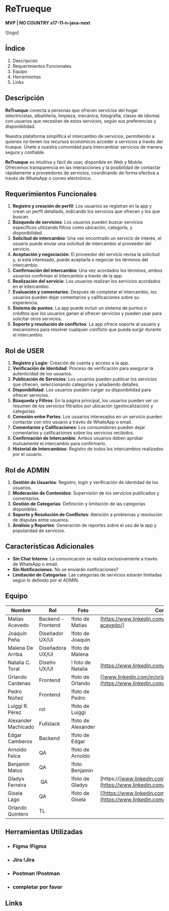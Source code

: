 # **ReTrueque**

**MVP | NO COUNTRY s17-11-n-java-next**

![logo]

## **Índice**

1. Descripción
2. Requerimientos Funcionales
3. Equipo
4. Herramientas
5. Links

## **Descripción**

**ReTrueque** conecta a personas que ofrecen servicios del hogar (electricistas, albañilería, limpieza, mecánica, fotografía, clases de idioma) con usuarios que necesitan de estos servicios, según sus preferencias y disponibilidad.

Nuestra plataforma simplifica el intercambio de servicios, permitiendo a quienes no tienen los recursos económicos acceder a servicios a través del trueque. Únete a nuestra comunidad para intercambiar servicios de manera segura y confiable.

**ReTrueque** es intuitiva y fácil de usar, disponible en Web y Mobile. Ofrecemos transparencia en las interacciones y la posibilidad de contactar rápidamente a proveedores de servicios, coordinando de forma efectiva a través de WhatsApp o correo electrónico.

## **Requerimientos Funcionales**

1. **Registro y creación de perfil**: Los usuarios se registran en la app y crean un perfil detallado, indicando los servicios que ofrecen y los que buscan.
2. **Búsqueda de servicios**: Los usuarios pueden buscar servicios específicos utilizando filtros como ubicación, categoría, y disponibilidad.
3. **Solicitud de intercambio**: Una vez encontrado un servicio de interés, el usuario puede enviar una solicitud de intercambio al proveedor del servicio.
4. **Aceptación y negociación**: El proveedor del servicio revisa la solicitud y, si está interesado, puede aceptarla o negociar los términos del intercambio.
5. **Confirmación del intercambio**: Una vez acordados los términos, ambos usuarios confirman el intercambio a través de la app.
6. **Realización del servicio**: Los usuarios realizan los servicios acordados en el intercambio.
7. **Evaluación y comentarios**: Después de completar el intercambio, los usuarios pueden dejar comentarios y calificaciones sobre su experiencia.
8. **Sistema de puntos**: La app puede incluir un sistema de puntos o créditos que los usuarios ganan al ofrecer servicios y pueden usar para solicitar otros servicios.
9. **Soporte y resolución de conflictos**: La app ofrece soporte al usuario y mecanismos para resolver cualquier conflicto que pueda surgir durante el intercambio.

## **Rol de USER**

1. **Registro y Login**: Creación de cuenta y acceso a la app.
2. **Verificación de Identidad**: Proceso de verificación para asegurar la autenticidad de los usuarios.
3. **Publicación de Servicios**: Los usuarios pueden publicar los servicios que ofrecen, seleccionando categorías y añadiendo detalles.
4. **Disponibilidad**: Los usuarios pueden cargar su disponibilidad para ofrecer servicios. 
5. **Búsqueda y Filtros**: En la página principal, los usuarios pueden ver un resumen de los servicios filtrados por  ubicación (geolocalización) y categorías.
6. **Conexión entre Partes**: Los usuarios interesados en un servicio pueden contactar con otro usuario a través de WhatsApp o email.
7. **Comentarios y Calificaciones**: Los consumidores pueden dejar comentarios y calificaciones sobre los servicios recibidos.
8. **Confirmación de Intercambio**: Ambos usuarios deben aprobar mutuamente el intercambio para confirmarlo.
9. **Historial de Intercambios**: Registro de todos los intercambios realizados por el usuario. 

## **Rol de ADMIN**

1. **Gestión de Usuarios**: Registro, login y verificación de identidad de los usuarios.
2. **Moderación de Contenidos**: Supervisión de los servicios publicados y comentarios.
3. **Gestión de Categorías**: Definición y limitación de las categorías disponibles.
4. **Soporte y Resolución de Conflictos**: Atención a problemas y resolución de disputas entre usuarios. 
5. **Análisis y Reportes**: Generación de reportes sobre el uso de la app y popularidad de servicios.

## **Características Adicionales**

- **Sin Chat Interno**: La comunicación se realiza exclusivamente a través de WhatsApp o email.
- **Sin Notificaciones**: No se enviarán notificaciones?
- **Limitación de Categorías**: Las categorías de servicios estarán limitadas según lo definido por el ADMIN.

## **Equipo**

| Nombre          | Rol                | Foto                    | Contacto         | 
| --------------- | ------------------ | ----------------------- | --------------- | 
| Matias Acevedo  | Backend - Frontend | !foto de Matias         | [https://www.linkedin.com/in/matias-nicolas-acevedo/] |
| Joaquín Peña    | Diseñador UX/UI    | !foto de Joaquin |
| Malena De Arriba| Diseñadora UX/UI   | !foto de Malena  |
| Natalia C. Toral| Diseño UX/UI       | ! foto de Natalia |  [https://www.linkedin.com/in/naticaniza/] |
| Orlando Cardenas| Frontend           | !foto de Orlando | [[www.linkedin.com/in/orlandocardenasvillegas](https://www.linkedin.com/in/orlandocardenasvillegas)] |
| Pedro Núñez     | Frontend           | !foto de Pedro | |
| Luiggi R. Pérez | rol                | !foto de Luiggi | |
| Alexander Machicado| Fullstack       | !foto de Alexander | |
| Edgar Camberos  | Backend            | !foto de Edgar | | 
| Arnoldo Felce   | QA                 | !foto de Arnoldo | |
| Benjamin Matos  | QA                 | !foto Benjamin | |
| Gladys Ferreira | QA                 | !foto de Gladys | [https://[www.linkedin.com/in/gladys-ferreira](https://www.linkedin.com/in/gladys-ferreira)] |
| Gisela Lago     | QA                 | !foto de Gisela |  [[https://www.linkedin.com/in/](https://www.linkedin.com/in/naticaniza/)giselalago/] |
| Orlando Quintero| TL                 | |

## **Herramientas Utilizadas**

- ### Figma !Figma
- ### Jira !Jira
- ### Postman !Postman
- ### completar por favor

## **Links**
